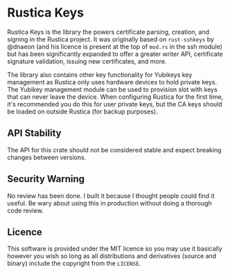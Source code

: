 # Rustica Keys
Rustica Keys is the library the powers certificate parsing, creation, and signing in the Rustica project. It was originally based on `rust-sshkeys` by @dnaeon (and his licence is present at the top of `mod.rs` in the ssh module) but has been significantly expanded to offer a greater writer API, certificate signature validation, issuing new certificates, and more.

The library also contains other key functionality for Yubikeys key management as Rustica only uses hardware devices to hold private keys. The Yubikey management module can be used to provision slot with keys that can never leave the device. When configuring Rustica for the first time, it's recommended you do this for user private keys, but the CA keys should be loaded on outside Rustica (for backup purposes).

## API Stability
The API for this crate should not be considered stable and expect breaking changes between versions.


## Security Warning
No review has been done. I built it because I thought people could find it useful. Be wary about using this in production without doing a thorough code review.


## Licence
This software is provided under the MIT licence so you may use it basically however you wish so long as all distributions and derivatives (source and binary) include the copyright from the `LICENSE`.